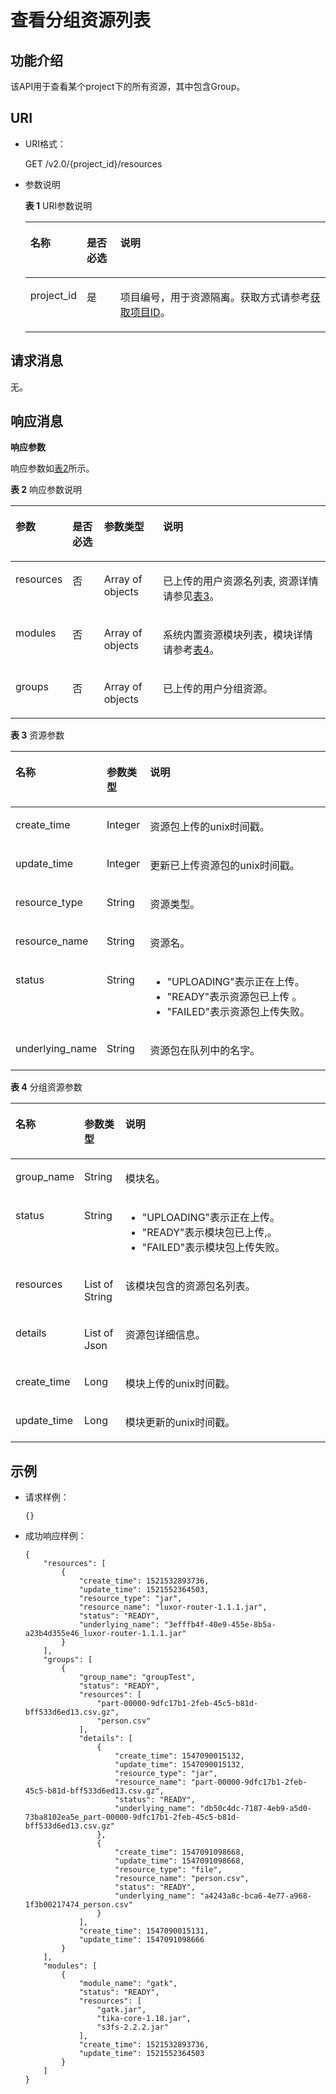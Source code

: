 # 查看分组资源列表<a name="dli_02_0168"></a>

## 功能介绍<a name="zh-cn_topic_0142813184_zh-cn_topic_0103345070_zh-cn_topic_0102902530_s1f0e4fd3d502405199f36f78e68721aa"></a>

该API用于查看某个project下的所有资源，其中包含Group。

## URI<a name="zh-cn_topic_0142813184_zh-cn_topic_0103345070_zh-cn_topic_0102902530_s9e1b8ec5b57c422a942b19835da7d66e"></a>

-   URI格式：

    GET /v2.0/\{project\_id\}/resources

-   参数说明

    **表 1**  URI参数说明

    <a name="zh-cn_topic_0142813184_zh-cn_topic_0103345070_zh-cn_topic_0102902530_zh-cn_topic_0069077803_table60779388"></a>
    <table><thead align="left"><tr id="zh-cn_topic_0142813184_zh-cn_topic_0103345070_zh-cn_topic_0102902530_zh-cn_topic_0069077803_row61411666"><th class="cellrowborder" valign="top" width="13.120000000000001%" id="mcps1.2.4.1.1"><p id="zh-cn_topic_0142813184_zh-cn_topic_0103345070_zh-cn_topic_0102902530_a420a62a594f9410eaea229ffc8037a61"><a name="zh-cn_topic_0142813184_zh-cn_topic_0103345070_zh-cn_topic_0102902530_a420a62a594f9410eaea229ffc8037a61"></a><a name="zh-cn_topic_0142813184_zh-cn_topic_0103345070_zh-cn_topic_0102902530_a420a62a594f9410eaea229ffc8037a61"></a>名称</p>
    </th>
    <th class="cellrowborder" valign="top" width="11.59%" id="mcps1.2.4.1.2"><p id="zh-cn_topic_0142813184_zh-cn_topic_0103345070_zh-cn_topic_0102902530_zh-cn_topic_0069077803_p873025824211"><a name="zh-cn_topic_0142813184_zh-cn_topic_0103345070_zh-cn_topic_0102902530_zh-cn_topic_0069077803_p873025824211"></a><a name="zh-cn_topic_0142813184_zh-cn_topic_0103345070_zh-cn_topic_0102902530_zh-cn_topic_0069077803_p873025824211"></a>是否必选</p>
    </th>
    <th class="cellrowborder" valign="top" width="75.29%" id="mcps1.2.4.1.3"><p id="zh-cn_topic_0142813184_zh-cn_topic_0103345070_zh-cn_topic_0102902530_a692d3cd97b464aed90ba6d841900a4a5"><a name="zh-cn_topic_0142813184_zh-cn_topic_0103345070_zh-cn_topic_0102902530_a692d3cd97b464aed90ba6d841900a4a5"></a><a name="zh-cn_topic_0142813184_zh-cn_topic_0103345070_zh-cn_topic_0102902530_a692d3cd97b464aed90ba6d841900a4a5"></a>说明</p>
    </th>
    </tr>
    </thead>
    <tbody><tr id="zh-cn_topic_0142813184_zh-cn_topic_0103345070_zh-cn_topic_0102902530_zh-cn_topic_0069077803_row48589216"><td class="cellrowborder" valign="top" width="13.120000000000001%" headers="mcps1.2.4.1.1 "><p id="zh-cn_topic_0142813184_zh-cn_topic_0103345070_zh-cn_topic_0102902530_zh-cn_topic_0069077803_p43412436"><a name="zh-cn_topic_0142813184_zh-cn_topic_0103345070_zh-cn_topic_0102902530_zh-cn_topic_0069077803_p43412436"></a><a name="zh-cn_topic_0142813184_zh-cn_topic_0103345070_zh-cn_topic_0102902530_zh-cn_topic_0069077803_p43412436"></a>project_id</p>
    </td>
    <td class="cellrowborder" valign="top" width="11.59%" headers="mcps1.2.4.1.2 "><p id="zh-cn_topic_0142813184_zh-cn_topic_0103345070_zh-cn_topic_0102902530_zh-cn_topic_0069077803_p26746391"><a name="zh-cn_topic_0142813184_zh-cn_topic_0103345070_zh-cn_topic_0102902530_zh-cn_topic_0069077803_p26746391"></a><a name="zh-cn_topic_0142813184_zh-cn_topic_0103345070_zh-cn_topic_0102902530_zh-cn_topic_0069077803_p26746391"></a>是</p>
    </td>
    <td class="cellrowborder" valign="top" width="75.29%" headers="mcps1.2.4.1.3 "><p id="p1310472724012"><a name="p1310472724012"></a><a name="p1310472724012"></a>项目编号，用于资源隔离。获取方式请参考<a href="获取项目ID.md">获取项目ID</a>。</p>
    </td>
    </tr>
    </tbody>
    </table>


## 请求消息<a name="zh-cn_topic_0142813184_zh-cn_topic_0103345070_zh-cn_topic_0102902530_section20458182103"></a>

无。

## 响应消息<a name="zh-cn_topic_0142813184_zh-cn_topic_0103345070_zh-cn_topic_0102902530_sd1ecb66580054b2ea403be8b2272a2c7"></a>

**响应参数**

响应参数如[表2](#zh-cn_topic_0142813184_zh-cn_topic_0103345070_zh-cn_topic_0102902530_zh-cn_topic_0069077927_table56638444)所示。   

**表 2**  响应参数说明

<a name="zh-cn_topic_0142813184_zh-cn_topic_0103345070_zh-cn_topic_0102902530_zh-cn_topic_0069077927_table56638444"></a>
<table><thead align="left"><tr id="zh-cn_topic_0142813184_zh-cn_topic_0103345070_zh-cn_topic_0102902530_zh-cn_topic_0069077927_row48911609"><th class="cellrowborder" valign="top" width="11.450000000000001%" id="mcps1.2.5.1.1"><p id="zh-cn_topic_0142813184_zh-cn_topic_0103345070_zh-cn_topic_0102902530_ae076f6b3f1bf463b9cc087fc566253d5"><a name="zh-cn_topic_0142813184_zh-cn_topic_0103345070_zh-cn_topic_0102902530_ae076f6b3f1bf463b9cc087fc566253d5"></a><a name="zh-cn_topic_0142813184_zh-cn_topic_0103345070_zh-cn_topic_0102902530_ae076f6b3f1bf463b9cc087fc566253d5"></a>参数</p>
</th>
<th class="cellrowborder" valign="top" width="10.48%" id="mcps1.2.5.1.2"><p id="p162561115409"><a name="p162561115409"></a><a name="p162561115409"></a>是否必选</p>
</th>
<th class="cellrowborder" valign="top" width="19.32%" id="mcps1.2.5.1.3"><p id="zh-cn_topic_0142813184_zh-cn_topic_0103345070_zh-cn_topic_0102902530_a59685f4525af4d82a623288ff8ccb0f4"><a name="zh-cn_topic_0142813184_zh-cn_topic_0103345070_zh-cn_topic_0102902530_a59685f4525af4d82a623288ff8ccb0f4"></a><a name="zh-cn_topic_0142813184_zh-cn_topic_0103345070_zh-cn_topic_0102902530_a59685f4525af4d82a623288ff8ccb0f4"></a>参数类型</p>
</th>
<th class="cellrowborder" valign="top" width="58.75%" id="mcps1.2.5.1.4"><p id="zh-cn_topic_0142813184_zh-cn_topic_0103345070_zh-cn_topic_0102902530_zh-cn_topic_0069077927_p632718127368"><a name="zh-cn_topic_0142813184_zh-cn_topic_0103345070_zh-cn_topic_0102902530_zh-cn_topic_0069077927_p632718127368"></a><a name="zh-cn_topic_0142813184_zh-cn_topic_0103345070_zh-cn_topic_0102902530_zh-cn_topic_0069077927_p632718127368"></a>说明</p>
</th>
</tr>
</thead>
<tbody><tr id="zh-cn_topic_0142813184_zh-cn_topic_0103345070_zh-cn_topic_0102902530_row1458133461718"><td class="cellrowborder" valign="top" width="11.450000000000001%" headers="mcps1.2.5.1.1 "><p id="zh-cn_topic_0142813184_zh-cn_topic_0103345070_zh-cn_topic_0102902530_p5951203216223"><a name="zh-cn_topic_0142813184_zh-cn_topic_0103345070_zh-cn_topic_0102902530_p5951203216223"></a><a name="zh-cn_topic_0142813184_zh-cn_topic_0103345070_zh-cn_topic_0102902530_p5951203216223"></a>resources</p>
</td>
<td class="cellrowborder" valign="top" width="10.48%" headers="mcps1.2.5.1.2 "><p id="p72571174018"><a name="p72571174018"></a><a name="p72571174018"></a>否</p>
</td>
<td class="cellrowborder" valign="top" width="19.32%" headers="mcps1.2.5.1.3 "><p id="zh-cn_topic_0142813184_zh-cn_topic_0103345070_zh-cn_topic_0102902530_p395113217222"><a name="zh-cn_topic_0142813184_zh-cn_topic_0103345070_zh-cn_topic_0102902530_p395113217222"></a><a name="zh-cn_topic_0142813184_zh-cn_topic_0103345070_zh-cn_topic_0102902530_p395113217222"></a>Array of objects</p>
</td>
<td class="cellrowborder" valign="top" width="58.75%" headers="mcps1.2.5.1.4 "><p id="zh-cn_topic_0142813184_zh-cn_topic_0103345070_zh-cn_topic_0102902530_p19527326229"><a name="zh-cn_topic_0142813184_zh-cn_topic_0103345070_zh-cn_topic_0102902530_p19527326229"></a><a name="zh-cn_topic_0142813184_zh-cn_topic_0103345070_zh-cn_topic_0102902530_p19527326229"></a>已上传的用户资源名列表, 资源详情请参见<a href="#zh-cn_topic_0142813184_zh-cn_topic_0103345070_table111231336220">表3</a>。</p>
</td>
</tr>
<tr id="zh-cn_topic_0142813184_row735714256101"><td class="cellrowborder" valign="top" width="11.450000000000001%" headers="mcps1.2.5.1.1 "><p id="zh-cn_topic_0142813184_p43581425201010"><a name="zh-cn_topic_0142813184_p43581425201010"></a><a name="zh-cn_topic_0142813184_p43581425201010"></a>modules</p>
</td>
<td class="cellrowborder" valign="top" width="10.48%" headers="mcps1.2.5.1.2 "><p id="p42561114016"><a name="p42561114016"></a><a name="p42561114016"></a>否</p>
</td>
<td class="cellrowborder" valign="top" width="19.32%" headers="mcps1.2.5.1.3 "><p id="zh-cn_topic_0142813184_p1035815256107"><a name="zh-cn_topic_0142813184_p1035815256107"></a><a name="zh-cn_topic_0142813184_p1035815256107"></a>Array of objects</p>
</td>
<td class="cellrowborder" valign="top" width="58.75%" headers="mcps1.2.5.1.4 "><p id="zh-cn_topic_0142813184_p1235812581019"><a name="zh-cn_topic_0142813184_p1235812581019"></a><a name="zh-cn_topic_0142813184_p1235812581019"></a>系统内置资源模块列表，模块详情请参考<a href="#zh-cn_topic_0142813184_table788814512135">表4</a>。</p>
</td>
</tr>
<tr id="zh-cn_topic_0142813184_row1306210132"><td class="cellrowborder" valign="top" width="11.450000000000001%" headers="mcps1.2.5.1.1 "><p id="zh-cn_topic_0142813184_p17590103151318"><a name="zh-cn_topic_0142813184_p17590103151318"></a><a name="zh-cn_topic_0142813184_p17590103151318"></a>groups</p>
</td>
<td class="cellrowborder" valign="top" width="10.48%" headers="mcps1.2.5.1.2 "><p id="p202591119409"><a name="p202591119409"></a><a name="p202591119409"></a>否</p>
</td>
<td class="cellrowborder" valign="top" width="19.32%" headers="mcps1.2.5.1.3 "><p id="zh-cn_topic_0142813184_p45900319133"><a name="zh-cn_topic_0142813184_p45900319133"></a><a name="zh-cn_topic_0142813184_p45900319133"></a>Array of objects</p>
</td>
<td class="cellrowborder" valign="top" width="58.75%" headers="mcps1.2.5.1.4 "><p id="zh-cn_topic_0142813184_p359083191317"><a name="zh-cn_topic_0142813184_p359083191317"></a><a name="zh-cn_topic_0142813184_p359083191317"></a>已上传的用户分组资源。</p>
</td>
</tr>
</tbody>
</table>

**表 3**  资源参数

<a name="zh-cn_topic_0142813184_zh-cn_topic_0103345070_table111231336220"></a>
<table><thead align="left"><tr id="zh-cn_topic_0142813184_zh-cn_topic_0103345070_row1212512372214"><th class="cellrowborder" valign="top" width="19.21%" id="mcps1.2.4.1.1"><p id="zh-cn_topic_0142813184_zh-cn_topic_0103345070_p1112513318227"><a name="zh-cn_topic_0142813184_zh-cn_topic_0103345070_p1112513318227"></a><a name="zh-cn_topic_0142813184_zh-cn_topic_0103345070_p1112513318227"></a>名称</p>
</th>
<th class="cellrowborder" valign="top" width="12.15%" id="mcps1.2.4.1.2"><p id="zh-cn_topic_0142813184_zh-cn_topic_0103345070_p112620342217"><a name="zh-cn_topic_0142813184_zh-cn_topic_0103345070_p112620342217"></a><a name="zh-cn_topic_0142813184_zh-cn_topic_0103345070_p112620342217"></a>参数类型</p>
</th>
<th class="cellrowborder" valign="top" width="68.64%" id="mcps1.2.4.1.3"><p id="zh-cn_topic_0142813184_zh-cn_topic_0103345070_p912873182218"><a name="zh-cn_topic_0142813184_zh-cn_topic_0103345070_p912873182218"></a><a name="zh-cn_topic_0142813184_zh-cn_topic_0103345070_p912873182218"></a>说明</p>
</th>
</tr>
</thead>
<tbody><tr id="zh-cn_topic_0142813184_zh-cn_topic_0103345070_row812818312218"><td class="cellrowborder" valign="top" width="19.21%" headers="mcps1.2.4.1.1 "><p id="zh-cn_topic_0142813184_zh-cn_topic_0103345070_p0227151292217"><a name="zh-cn_topic_0142813184_zh-cn_topic_0103345070_p0227151292217"></a><a name="zh-cn_topic_0142813184_zh-cn_topic_0103345070_p0227151292217"></a>create_time</p>
</td>
<td class="cellrowborder" valign="top" width="12.15%" headers="mcps1.2.4.1.2 "><p id="zh-cn_topic_0142813184_zh-cn_topic_0103345070_p612916315229"><a name="zh-cn_topic_0142813184_zh-cn_topic_0103345070_p612916315229"></a><a name="zh-cn_topic_0142813184_zh-cn_topic_0103345070_p612916315229"></a>Integer</p>
</td>
<td class="cellrowborder" valign="top" width="68.64%" headers="mcps1.2.4.1.3 "><p id="zh-cn_topic_0142813184_zh-cn_topic_0103345070_p312943182213"><a name="zh-cn_topic_0142813184_zh-cn_topic_0103345070_p312943182213"></a><a name="zh-cn_topic_0142813184_zh-cn_topic_0103345070_p312943182213"></a>资源包上传的unix时间戳。</p>
</td>
</tr>
<tr id="zh-cn_topic_0142813184_zh-cn_topic_0103345070_row894391515221"><td class="cellrowborder" valign="top" width="19.21%" headers="mcps1.2.4.1.1 "><p id="zh-cn_topic_0142813184_zh-cn_topic_0103345070_p139441615122212"><a name="zh-cn_topic_0142813184_zh-cn_topic_0103345070_p139441615122212"></a><a name="zh-cn_topic_0142813184_zh-cn_topic_0103345070_p139441615122212"></a>update_time</p>
</td>
<td class="cellrowborder" valign="top" width="12.15%" headers="mcps1.2.4.1.2 "><p id="zh-cn_topic_0142813184_zh-cn_topic_0103345070_p99441415122211"><a name="zh-cn_topic_0142813184_zh-cn_topic_0103345070_p99441415122211"></a><a name="zh-cn_topic_0142813184_zh-cn_topic_0103345070_p99441415122211"></a>Integer</p>
</td>
<td class="cellrowborder" valign="top" width="68.64%" headers="mcps1.2.4.1.3 "><p id="zh-cn_topic_0142813184_zh-cn_topic_0103345070_p12782122112311"><a name="zh-cn_topic_0142813184_zh-cn_topic_0103345070_p12782122112311"></a><a name="zh-cn_topic_0142813184_zh-cn_topic_0103345070_p12782122112311"></a>更新已上传资源包的unix时间戳。</p>
</td>
</tr>
<tr id="zh-cn_topic_0142813184_zh-cn_topic_0103345070_row360652516227"><td class="cellrowborder" valign="top" width="19.21%" headers="mcps1.2.4.1.1 "><p id="zh-cn_topic_0142813184_zh-cn_topic_0103345070_p960610257220"><a name="zh-cn_topic_0142813184_zh-cn_topic_0103345070_p960610257220"></a><a name="zh-cn_topic_0142813184_zh-cn_topic_0103345070_p960610257220"></a>resource_type</p>
</td>
<td class="cellrowborder" valign="top" width="12.15%" headers="mcps1.2.4.1.2 "><p id="zh-cn_topic_0142813184_zh-cn_topic_0103345070_p1060672592211"><a name="zh-cn_topic_0142813184_zh-cn_topic_0103345070_p1060672592211"></a><a name="zh-cn_topic_0142813184_zh-cn_topic_0103345070_p1060672592211"></a>String</p>
</td>
<td class="cellrowborder" valign="top" width="68.64%" headers="mcps1.2.4.1.3 "><p id="zh-cn_topic_0142813184_zh-cn_topic_0103345070_p1560611254223"><a name="zh-cn_topic_0142813184_zh-cn_topic_0103345070_p1560611254223"></a><a name="zh-cn_topic_0142813184_zh-cn_topic_0103345070_p1560611254223"></a>资源类型。</p>
</td>
</tr>
<tr id="zh-cn_topic_0142813184_zh-cn_topic_0103345070_row981813205222"><td class="cellrowborder" valign="top" width="19.21%" headers="mcps1.2.4.1.1 "><p id="zh-cn_topic_0142813184_zh-cn_topic_0103345070_p1281822011226"><a name="zh-cn_topic_0142813184_zh-cn_topic_0103345070_p1281822011226"></a><a name="zh-cn_topic_0142813184_zh-cn_topic_0103345070_p1281822011226"></a>resource_name</p>
</td>
<td class="cellrowborder" valign="top" width="12.15%" headers="mcps1.2.4.1.2 "><p id="zh-cn_topic_0142813184_zh-cn_topic_0103345070_p3818192002212"><a name="zh-cn_topic_0142813184_zh-cn_topic_0103345070_p3818192002212"></a><a name="zh-cn_topic_0142813184_zh-cn_topic_0103345070_p3818192002212"></a>String</p>
</td>
<td class="cellrowborder" valign="top" width="68.64%" headers="mcps1.2.4.1.3 "><p id="zh-cn_topic_0142813184_zh-cn_topic_0103345070_p6819320152218"><a name="zh-cn_topic_0142813184_zh-cn_topic_0103345070_p6819320152218"></a><a name="zh-cn_topic_0142813184_zh-cn_topic_0103345070_p6819320152218"></a>资源名。</p>
</td>
</tr>
<tr id="zh-cn_topic_0142813184_zh-cn_topic_0103345070_row1045112238221"><td class="cellrowborder" valign="top" width="19.21%" headers="mcps1.2.4.1.1 "><p id="zh-cn_topic_0142813184_zh-cn_topic_0103345070_p104511323182217"><a name="zh-cn_topic_0142813184_zh-cn_topic_0103345070_p104511323182217"></a><a name="zh-cn_topic_0142813184_zh-cn_topic_0103345070_p104511323182217"></a>status</p>
</td>
<td class="cellrowborder" valign="top" width="12.15%" headers="mcps1.2.4.1.2 "><p id="zh-cn_topic_0142813184_zh-cn_topic_0103345070_p10451523122217"><a name="zh-cn_topic_0142813184_zh-cn_topic_0103345070_p10451523122217"></a><a name="zh-cn_topic_0142813184_zh-cn_topic_0103345070_p10451523122217"></a>String</p>
</td>
<td class="cellrowborder" valign="top" width="68.64%" headers="mcps1.2.4.1.3 "><a name="ul12842530134711"></a><a name="ul12842530134711"></a><ul id="ul12842530134711"><li>"UPLOADING"表示正在上传。</li><li>"READY"表示资源包已上传 。</li><li>"FAILED"表示资源包上传失败。</li></ul>
</td>
</tr>
<tr id="zh-cn_topic_0142813184_zh-cn_topic_0103345070_row7933118142218"><td class="cellrowborder" valign="top" width="19.21%" headers="mcps1.2.4.1.1 "><p id="zh-cn_topic_0142813184_zh-cn_topic_0103345070_p15933918192212"><a name="zh-cn_topic_0142813184_zh-cn_topic_0103345070_p15933918192212"></a><a name="zh-cn_topic_0142813184_zh-cn_topic_0103345070_p15933918192212"></a>underlying_name</p>
</td>
<td class="cellrowborder" valign="top" width="12.15%" headers="mcps1.2.4.1.2 "><p id="zh-cn_topic_0142813184_zh-cn_topic_0103345070_p5933151810225"><a name="zh-cn_topic_0142813184_zh-cn_topic_0103345070_p5933151810225"></a><a name="zh-cn_topic_0142813184_zh-cn_topic_0103345070_p5933151810225"></a>String</p>
</td>
<td class="cellrowborder" valign="top" width="68.64%" headers="mcps1.2.4.1.3 "><p id="zh-cn_topic_0142813184_zh-cn_topic_0103345070_p693319187227"><a name="zh-cn_topic_0142813184_zh-cn_topic_0103345070_p693319187227"></a><a name="zh-cn_topic_0142813184_zh-cn_topic_0103345070_p693319187227"></a>资源包在队列中的名字。</p>
</td>
</tr>
</tbody>
</table>

**表 4**  分组资源参数

<a name="zh-cn_topic_0142813184_table788814512135"></a>
<table><thead align="left"><tr id="zh-cn_topic_0142813184_row689113571315"><th class="cellrowborder" valign="top" width="15.950000000000001%" id="mcps1.2.4.1.1"><p id="zh-cn_topic_0142813184_p98931058136"><a name="zh-cn_topic_0142813184_p98931058136"></a><a name="zh-cn_topic_0142813184_p98931058136"></a>名称</p>
</th>
<th class="cellrowborder" valign="top" width="13.19%" id="mcps1.2.4.1.2"><p id="zh-cn_topic_0142813184_p108941452134"><a name="zh-cn_topic_0142813184_p108941452134"></a><a name="zh-cn_topic_0142813184_p108941452134"></a>参数类型</p>
</th>
<th class="cellrowborder" valign="top" width="70.86%" id="mcps1.2.4.1.3"><p id="zh-cn_topic_0142813184_p1489711561314"><a name="zh-cn_topic_0142813184_p1489711561314"></a><a name="zh-cn_topic_0142813184_p1489711561314"></a>说明</p>
</th>
</tr>
</thead>
<tbody><tr id="zh-cn_topic_0142813184_row810913227198"><td class="cellrowborder" valign="top" width="15.950000000000001%" headers="mcps1.2.4.1.1 "><p id="zh-cn_topic_0142813184_p1114043651611"><a name="zh-cn_topic_0142813184_p1114043651611"></a><a name="zh-cn_topic_0142813184_p1114043651611"></a>group_name</p>
</td>
<td class="cellrowborder" valign="top" width="13.19%" headers="mcps1.2.4.1.2 "><p id="zh-cn_topic_0142813184_p1514073671616"><a name="zh-cn_topic_0142813184_p1514073671616"></a><a name="zh-cn_topic_0142813184_p1514073671616"></a>String</p>
</td>
<td class="cellrowborder" valign="top" width="70.86%" headers="mcps1.2.4.1.3 "><p id="zh-cn_topic_0142813184_p61091722101915"><a name="zh-cn_topic_0142813184_p61091722101915"></a><a name="zh-cn_topic_0142813184_p61091722101915"></a>模块名。</p>
</td>
</tr>
<tr id="zh-cn_topic_0142813184_row965813295157"><td class="cellrowborder" valign="top" width="15.950000000000001%" headers="mcps1.2.4.1.1 "><p id="zh-cn_topic_0142813184_p2141836121610"><a name="zh-cn_topic_0142813184_p2141836121610"></a><a name="zh-cn_topic_0142813184_p2141836121610"></a>status</p>
</td>
<td class="cellrowborder" valign="top" width="13.19%" headers="mcps1.2.4.1.2 "><p id="zh-cn_topic_0142813184_p1914183615163"><a name="zh-cn_topic_0142813184_p1914183615163"></a><a name="zh-cn_topic_0142813184_p1914183615163"></a>String</p>
</td>
<td class="cellrowborder" valign="top" width="70.86%" headers="mcps1.2.4.1.3 "><a name="ul1527231910484"></a><a name="ul1527231910484"></a><ul id="ul1527231910484"><li>"UPLOADING"表示正在上传。</li><li>"READY"表示模块包已上传,。</li><li>"FAILED"表示模块包上传失败。</li></ul>
</td>
</tr>
<tr id="zh-cn_topic_0142813184_row14523915141517"><td class="cellrowborder" valign="top" width="15.950000000000001%" headers="mcps1.2.4.1.1 "><p id="zh-cn_topic_0142813184_p214103611163"><a name="zh-cn_topic_0142813184_p214103611163"></a><a name="zh-cn_topic_0142813184_p214103611163"></a>resources</p>
</td>
<td class="cellrowborder" valign="top" width="13.19%" headers="mcps1.2.4.1.2 "><p id="zh-cn_topic_0142813184_p41411369163"><a name="zh-cn_topic_0142813184_p41411369163"></a><a name="zh-cn_topic_0142813184_p41411369163"></a>List of String</p>
</td>
<td class="cellrowborder" valign="top" width="70.86%" headers="mcps1.2.4.1.3 "><p id="zh-cn_topic_0142813184_p75238153159"><a name="zh-cn_topic_0142813184_p75238153159"></a><a name="zh-cn_topic_0142813184_p75238153159"></a>该模块包含的资源包名列表。</p>
</td>
</tr>
<tr id="zh-cn_topic_0142813184_row193068592211"><td class="cellrowborder" valign="top" width="15.950000000000001%" headers="mcps1.2.4.1.1 "><p id="zh-cn_topic_0142813184_p1930735914215"><a name="zh-cn_topic_0142813184_p1930735914215"></a><a name="zh-cn_topic_0142813184_p1930735914215"></a>details</p>
</td>
<td class="cellrowborder" valign="top" width="13.19%" headers="mcps1.2.4.1.2 "><p id="zh-cn_topic_0142813184_p113073590214"><a name="zh-cn_topic_0142813184_p113073590214"></a><a name="zh-cn_topic_0142813184_p113073590214"></a>List of Json</p>
</td>
<td class="cellrowborder" valign="top" width="70.86%" headers="mcps1.2.4.1.3 "><p id="zh-cn_topic_0142813184_p062311344312"><a name="zh-cn_topic_0142813184_p062311344312"></a><a name="zh-cn_topic_0142813184_p062311344312"></a>资源包详细信息。</p>
</td>
</tr>
<tr id="zh-cn_topic_0142813184_row98981541315"><td class="cellrowborder" valign="top" width="15.950000000000001%" headers="mcps1.2.4.1.1 "><p id="zh-cn_topic_0142813184_p101418367164"><a name="zh-cn_topic_0142813184_p101418367164"></a><a name="zh-cn_topic_0142813184_p101418367164"></a>create_time</p>
</td>
<td class="cellrowborder" valign="top" width="13.19%" headers="mcps1.2.4.1.2 "><p id="zh-cn_topic_0142813184_p18141173671617"><a name="zh-cn_topic_0142813184_p18141173671617"></a><a name="zh-cn_topic_0142813184_p18141173671617"></a>Long</p>
</td>
<td class="cellrowborder" valign="top" width="70.86%" headers="mcps1.2.4.1.3 "><p id="zh-cn_topic_0142813184_p139033591313"><a name="zh-cn_topic_0142813184_p139033591313"></a><a name="zh-cn_topic_0142813184_p139033591313"></a>模块上传的unix时间戳。</p>
</td>
</tr>
<tr id="zh-cn_topic_0142813184_row18903145141316"><td class="cellrowborder" valign="top" width="15.950000000000001%" headers="mcps1.2.4.1.1 "><p id="zh-cn_topic_0142813184_p814117361164"><a name="zh-cn_topic_0142813184_p814117361164"></a><a name="zh-cn_topic_0142813184_p814117361164"></a>update_time</p>
</td>
<td class="cellrowborder" valign="top" width="13.19%" headers="mcps1.2.4.1.2 "><p id="zh-cn_topic_0142813184_p12141113612161"><a name="zh-cn_topic_0142813184_p12141113612161"></a><a name="zh-cn_topic_0142813184_p12141113612161"></a>Long</p>
</td>
<td class="cellrowborder" valign="top" width="70.86%" headers="mcps1.2.4.1.3 "><p id="zh-cn_topic_0142813184_p199061756134"><a name="zh-cn_topic_0142813184_p199061756134"></a><a name="zh-cn_topic_0142813184_p199061756134"></a>模块更新的unix时间戳。</p>
</td>
</tr>
</tbody>
</table>

## 示例<a name="zh-cn_topic_0142813184_zh-cn_topic_0103345070_zh-cn_topic_0102902530_section17446171164041"></a>

-   请求样例：

    ```
    {}
    ```

-   成功响应样例：

    ```
    {
        "resources": [
            {
                "create_time": 1521532893736,
                "update_time": 1521552364503,
                "resource_type": "jar",
                "resource_name": "luxor-router-1.1.1.jar",
                "status": "READY",
                "underlying_name": "3efffb4f-40e9-455e-8b5a-a23b4d355e46_luxor-router-1.1.1.jar"
            }
        ],
        "groups": [
            {
                "group_name": "groupTest",
                "status": "READY",
                "resources": [
                    "part-00000-9dfc17b1-2feb-45c5-b81d-bff533d6ed13.csv.gz",
                    "person.csv"
                ],
                "details": [
                    {
                        "create_time": 1547090015132,
                        "update_time": 1547090015132,
                        "resource_type": "jar",
                        "resource_name": "part-00000-9dfc17b1-2feb-45c5-b81d-bff533d6ed13.csv.gz",
                        "status": "READY",
                        "underlying_name": "db50c4dc-7187-4eb9-a5d0-73ba8102ea5e_part-00000-9dfc17b1-2feb-45c5-b81d-bff533d6ed13.csv.gz"
                    },
                    {
                        "create_time": 1547091098668,
                        "update_time": 1547091098668,
                        "resource_type": "file",
                        "resource_name": "person.csv",
                        "status": "READY",
                        "underlying_name": "a4243a8c-bca6-4e77-a968-1f3b00217474_person.csv"
                    }
                ],
                "create_time": 1547090015131,
                "update_time": 1547091098666
            }
        ],
        "modules": [
            {
                "module_name": "gatk",
                "status": "READY",
                "resources": [
                    "gatk.jar",
                    "tika-core-1.18.jar",
                    "s3fs-2.2.2.jar"
                ],
                "create_time": 1521532893736,
                "update_time": 1521552364503
            }
        ]
    }
    ```


